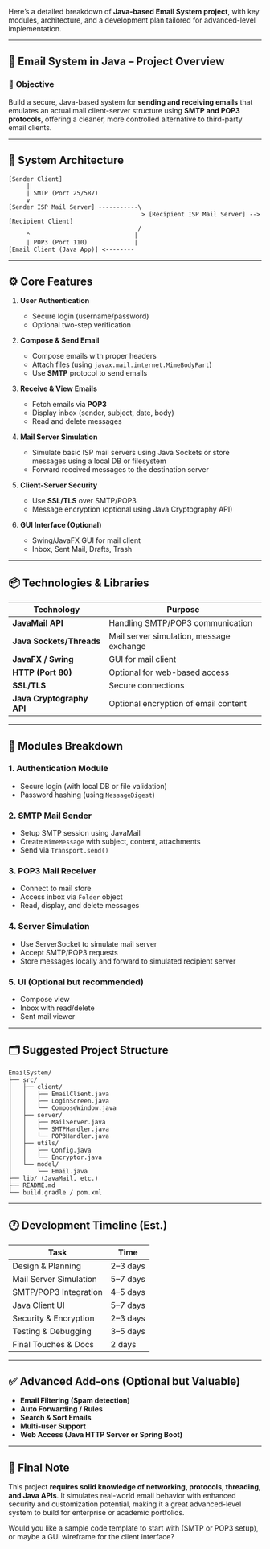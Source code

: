 Here’s a detailed breakdown of **Java-based Email System project**, with key modules, architecture, and a development plan tailored for advanced-level implementation.

---

## 📧 **Email System in Java – Project Overview**

### 🎯 **Objective**

Build a secure, Java-based system for **sending and receiving emails** that emulates an actual mail client-server structure using **SMTP and POP3 protocols**, offering a cleaner, more controlled alternative to third-party email clients.

---

## 🧱 **System Architecture**

```
[Sender Client]
     |
     | SMTP (Port 25/587)
     v
[Sender ISP Mail Server] -----------\
                                     > [Recipient ISP Mail Server] --> [Recipient Client]
                                    /
     ^                             |
     | POP3 (Port 110)             |
[Email Client (Java App)] <-------- 
```

---

## ⚙️ **Core Features**

1. **User Authentication**

   * Secure login (username/password)
   * Optional two-step verification

2. **Compose & Send Email**

   * Compose emails with proper headers
   * Attach files (using `javax.mail.internet.MimeBodyPart`)
   * Use **SMTP** protocol to send emails

3. **Receive & View Emails**

   * Fetch emails via **POP3**
   * Display inbox (sender, subject, date, body)
   * Read and delete messages

4. **Mail Server Simulation**

   * Simulate basic ISP mail servers using Java Sockets or store messages using a local DB or filesystem
   * Forward received messages to the destination server

5. **Client-Server Security**

   * Use **SSL/TLS** over SMTP/POP3
   * Message encryption (optional using Java Cryptography API)

6. **GUI Interface (Optional)**

   * Swing/JavaFX GUI for mail client
   * Inbox, Sent Mail, Drafts, Trash

---

## 📦 **Technologies & Libraries**

| Technology                | Purpose                                  |
| ------------------------- | ---------------------------------------- |
| **JavaMail API**          | Handling SMTP/POP3 communication         |
| **Java Sockets/Threads**  | Mail server simulation, message exchange |
| **JavaFX / Swing**        | GUI for mail client                      |
| **HTTP (Port 80)**        | Optional for web-based access            |
| **SSL/TLS**               | Secure connections                       |
| **Java Cryptography API** | Optional encryption of email content     |

---

## 🔧 **Modules Breakdown**

### 1. **Authentication Module**

* Secure login (with local DB or file validation)
* Password hashing (using `MessageDigest`)

### 2. **SMTP Mail Sender**

* Setup SMTP session using JavaMail
* Create `MimeMessage` with subject, content, attachments
* Send via `Transport.send()`

### 3. **POP3 Mail Receiver**

* Connect to mail store
* Access inbox via `Folder` object
* Read, display, and delete messages

### 4. **Server Simulation**

* Use ServerSocket to simulate mail server
* Accept SMTP/POP3 requests
* Store messages locally and forward to simulated recipient server

### 5. **UI (Optional but recommended)**

* Compose view
* Inbox with read/delete
* Sent mail viewer

---

## 🗂️ **Suggested Project Structure**

```
EmailSystem/
├── src/
│   ├── client/
│   │   ├── EmailClient.java
│   │   ├── LoginScreen.java
│   │   └── ComposeWindow.java
│   ├── server/
│   │   ├── MailServer.java
│   │   └── SMTPHandler.java
│   │   └── POP3Handler.java
│   ├── utils/
│   │   ├── Config.java
│   │   └── Encryptor.java
│   └── model/
│       └── Email.java
├── lib/ (JavaMail, etc.)
├── README.md
└── build.gradle / pom.xml
```

---

## 🕐 **Development Timeline (Est.)**

| Task                   | Time     |
| ---------------------- | -------- |
| Design & Planning      | 2–3 days |
| Mail Server Simulation | 5–7 days |
| SMTP/POP3 Integration  | 4–5 days |
| Java Client UI         | 5–7 days |
| Security & Encryption  | 2–3 days |
| Testing & Debugging    | 3–5 days |
| Final Touches & Docs   | 2 days   |

---

## ✅ **Advanced Add-ons (Optional but Valuable)**

* **Email Filtering (Spam detection)**
* **Auto Forwarding / Rules**
* **Search & Sort Emails**
* **Multi-user Support**
* **Web Access (Java HTTP Server or Spring Boot)**

---

## 📝 Final Note

This project **requires solid knowledge of networking, protocols, threading, and Java APIs**. It simulates real-world email behavior with enhanced security and customization potential, making it a great advanced-level system to build for enterprise or academic portfolios.

Would you like a sample code template to start with (SMTP or POP3 setup), or maybe a GUI wireframe for the client interface?
